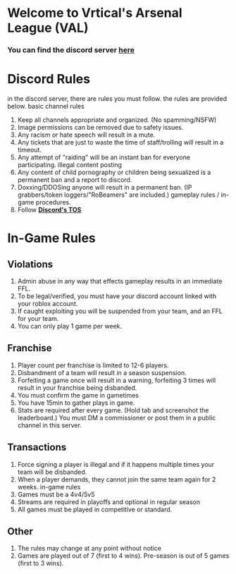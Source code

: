 # Welcome to Vrtical's Arsenal League (VAL)



### You can find the discord server [here](https://discord.gg/GVKG5jE2cJ)


# Discord Rules
in the discord server, there are rules you must follow. the rules are
provided below.
basic channel rules
1. Keep all channels appropriate and organized. (No spamming/NSFW)
2. Image permissions can be removed due to safety issues.
3. Any racism or hate speech will result in a mute.
4. Any tickets that are just to waste the time of staff/trolling will result in a timeout.
5. Any attempt of "raiding" will be an instant ban for everyone participating.
illegal content posting
6. Any content of child pornography or children being sexualized is a permanent ban and a report to discord.
7. Doxxing/DDOSing anyone will result in a permanent ban. (IP grabbers/token loggers/"RoBeamers" are included.)
gameplay rules / in-game procedures.
8. Follow **[Discord's TOS](https://discord.com/terms)**
# In-Game Rules
## Violations
1. Admin abuse in any way that effects gameplay results in an immediate FFL.
2. To be legal/verified, you must have your discord account linked with your roblox account.
3. If caught exploiting you will be suspended from your team, and an FFL for your team.
4. You can only play 1 game per week.
## Franchise
1. Player count per franchise is limited to 12-6 players.
2. Disbandment of a team will result in a season suspension. 
3. Forfeiting a game once will result in a warning, forfeiting 3 times will result in your franchise being disbanded.
4. You must confirm the game in gametimes
5. You have 15min to gather plays in game.
6. Stats are required after every game. (Hold tab and screenshot the leaderboard.) You must DM a commissioner or post them in a public channel in this server.
## Transactions
1. Force signing a player is illegal and if it happens multiple times your team will be disbanded.
2. When a player demands, they cannot join the same team again for 2 weeks.
in-game rules
1. Games must be a 4v4/5v5
2. Streams are required in playoffs and optional in regular season
3. All games must be played in competitive or standard.

## Other

1. The rules may change at any point without notice
2. Games are played out of 7 (first to 4 wins). Pre-season is out of 5 games (first to 3 wins).
